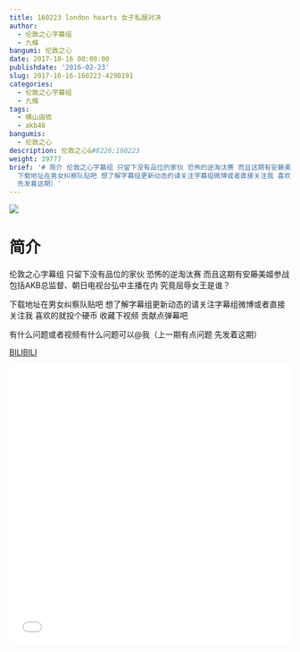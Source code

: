 ```yaml
---
title: 160223 london hearts 女子私服对决
author:
  - 伦敦之心字幕组
  - 九條
bangumi: 伦敦之心
date: 2017-10-16 00:00:00
publishdate: '2016-02-23'
slug: 2017-10-16-160223-4290191
categories:
  - 伦敦之心字幕组
  - 九條
tags:
  - 横山由依
  - akb48
bangumis:
  - 伦敦之心
description: 伦敦之心&#8226;160223
weight: 39777
brief: '# 简介 伦敦之心字幕组 只留下没有品位的家伙 恐怖的逆淘汰赛 而且这期有安藤美姬参战 包括AKB总监督、朝日电视台弘中主播在内 究竟屈辱女王是谁？
  下载地址在男女纠察队贴吧 想了解字幕组更新动态的请关注字幕组微博或者直接关注我 喜欢的就投个硬币 收藏下视频 贡献点弹幕吧 有什么问题或者视频有什么问题可以@我（上一期有点问题
  先发着这期）'
---
```


![](https://i.imgur.com/hXRY0Mc.jpg)

# 简介  
伦敦之心字幕组 只留下没有品位的家伙 恐怖的逆淘汰赛 而且这期有安藤美姬参战 包括AKB总监督、朝日电视台弘中主播在内 究竟屈辱女王是谁？


下载地址在男女纠察队贴吧 想了解字幕组更新动态的请关注字幕组微博或者直接关注我 喜欢的就投个硬币 收藏下视频 贡献点弹幕吧


有什么问题或者视频有什么问题可以@我（上一期有点问题  先发着这期）

  [BILIBILI](https://www.bilibili.com/video/av4290191/)


<div class="vcontainer">  <iframe class='video' src="//www.bilibili.com/blackboard/player.html?aid=4290191" width="100%" height="500" frameborder="0" allowfullscreen="allowfullscreen"></iframe></div>
